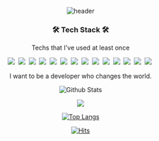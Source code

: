 <div align=center>   
 
![header](https://capsule-render.vercel.app/api?type=soft&color=auto&height=150&section=header&text=Universe_lee&fontSize=70&animation=twinkling)

  
<h3 align="center">🛠 Tech Stack 🛠</h3>
<p align="center"> Techs that I've used at least once </p>
<p align="center">
  <img src="https://img.shields.io/badge/Python-3766AB?style=flat-square&logo=Python&logoColor=white"/></a>&nbsp 
  <img src="https://img.shields.io/badge/Java-007396?style=flat-square&logo=Java&logoColor=white"/></a>&nbsp 
  <img src="https://img.shields.io/badge/C-A8B9CC?style=flat-square&logo=C&logoColor=white"/></a>&nbsp 
  <img src="https://img.shields.io/badge/C++-00599C?style=flat-square&logo=C%2B%2B&logoColor=white"/></a>&nbsp 
  <img src="https://img.shields.io/badge/css-1572B6?style=flat-square&logo=css3&logoColor=white"/></a>&nbsp  
  <img src="https://img.shields.io/badge/Django-092E20?style=flat-square&logo=Django&logoColor=white"/></a>&nbsp 
  <img src="https://img.shields.io/badge/Mysql-E6B91E?style=flat-square&logo=MySql&logoColor=white"/></a>&nbsp
  <img src="https://img.shields.io/badge/wix-000?style=for-the-badge&logo=wix&logoColor=white"/></a>&nbsp
  <img src="https://img.shields.io/badge/teamcity-000000.svg?style=for-the-badge&logo=teamcity&logoColor=white"/></a>&nbsp
  <img src="https://img.shields.io/badge/gitlab%20ci-%23181717.svg?style=for-the-badge&logo=gitlab&logoColor=white"/></a>&nbsp
  <img src="https://img.shields.io/badge/adobe%20illustrator-%23FF9A00.svg?style=for-the-badge&logo=adobe%20illustrator&logoColor=white"/></a>&nbsp
  <img src="https://img.shields.io/badge/FastAPI-005571?style=for-the-badge&logo=fastapi"/></a>&nbsp
  <img src="https://img.shields.io/badge/flask-%23000.svg?style=for-the-badge&logo=flask&logoColor=white"/></a>&nbsp
  <img src="https://img.shields.io/badge/opencv-%23white.svg?style=for-the-badge&logo=opencv&logoColor=white"/></a>&nbsp
  




</p>

<p align="center"> I want to be a developer who changes the world. </p>

![Github Stats](https://github-readme-stats.vercel.app/api?username=Damnun&show_icons=true&theme=nord)   

[![](http://mazassumnida.wtf/api/v2/generate_badge?boj=universe_lee)](https://www.acmicpc.net/user/universe_lee)   

[![Top Langs](https://github-readme-stats.vercel.app/api/top-langs/?username=Damnun&layout=compact)](https://github.com/anuraghazra/github-readme-stats)   

[![Hits](https://hits.seeyoufarm.com/api/count/incr/badge.svg?url=https%3A%2F%2Fgithub.com%2FDamnun&count_bg=%2379C83D&title_bg=%23555555&icon=&icon_color=%23E7E7E7&title=hits&edge_flat=false)](https://hits.seeyoufarm.com)
  
</div>
